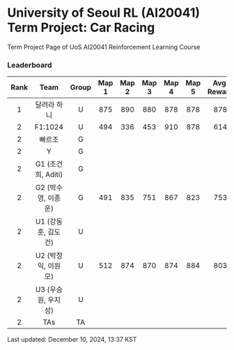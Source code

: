 # University of Seoul RL (AI20041) Term Project: Car Racing

Term Project Page of UoS AI20041 Reinforcement Learning Course
 
### Leaderboard

| Rank  |         Team         | Group | Map 1 | Map 2 | Map 3 | Map 4 | Map 5 | Avg. Reward |
| :---: | :------------------: | :---: | :---: | :---: | :---: | :---: | :---: | :---------: |
|   1   |     달려라 하니      |   U   |  875  |  890  |  880  |  878  |  878  |     878     |
|   2   |       F1:1024        |   U   |  494  |  336  |  453  |  910  |  878  |     614     |
|   2   |        빠르조        |   G   |       |       |       |       |       |
|   2   |          Y           |   G   |       |       |       |       |       |
|   2   |  G1 (조건희, Aditi)  |   G   |       |       |       |       |       |
|   2   | G2  (박수영, 이종운) |   G   |  491  |  835  |  751  |  867  |  823  |     753     |
|   2   | U1 (강동훈, 김도건)  |   U   |       |       |       |       |       |
|   2   | U2 (박정익, 이원모)  |   U   |  512  |  874  |  870  |  874  |  884  |     803     |
|   2   | U3 (우승원, 우지성)  |   U   |       |       |       |       |       |
|   2   |         TAs          |  TA   |       |       |       |       |       |


Last updated: December 10, 2024, 13:37 KST
